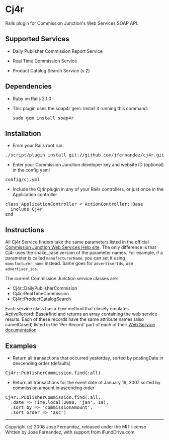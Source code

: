 # Cj4r #

Rails plugin for Commission Junction's Web Services SOAP API.

## Supported Services ##

* Daily Publisher Commission Report Service

* Real Time Commission Service 

* Product Catalog Search Service (v.2)

## Dependencies ##

* Ruby on Rails 2.1.0

* This plugin uses the soap4r gem.  Install it running this command: <pre>sudo gem install soap4r</pre>


## Installation ##

* From your Rails root run:

<pre>
./script/plugin install git://github.com/jfernandez/cj4r.git
</pre>
  
* Enter your Commission Junction developer key and website ID (optional) in the config yaml

<pre>
config/cj.yml
</pre>

* Include the Cj4r plugin in any of your Rails controllers, or just once in the Application controller

<pre>
class ApplicationController < ActionController::Base
  include Cj4r
end
</pre>

## Instructions ##

All Cj4r Service finders take the same parameters listed in the official [Commission Junction Web Services Help site](http://help.cj.com/en/web_services/web_services.htm).  The only difference is that Cj4r uses the snake_case version of the parameter names.  For example, if a parameter is called `manufacturerName`, you can set it using `manufacturer_name` instead.  Same goes for `advertiserIds`, use `advertiser_ids`.

The current Commission Junction service classes are:

* Cj4r::DailyPublisherCommision
* Cj4r::RealTimeCommission
* Cj4r::ProductCatalogSearch

Each service class has a `find` method that closely emulates ActiveRecord::Base#find and returns an array containing the web service results.  Each of these records have the same attribute names (also camelCased) listed in the 'Per Record' part of each of their [Web Service documentation](http://help.cj.com/en/web_services/web_services.htm).

## Examples ##

* Return all transactions that occurred yesterday, sorted by postingDate in descending order (defaults)

<pre>
Cj4r::PublisherCommission.find(:all)
</pre>

* Return all transactions for the event date of January 19, 2007 sorted by commission amount in ascending order

<pre>
Cj4r::PublisherCommission.find(:all,
  :date => Time.local(2008, 'jan', 19),
  :sort_by => 'commissionAmount',
  :sort_order => 'asc')
</pre>


---
Copyright (c) 2008 Jose Fernandez, released under the MIT license<br/>
Written by Jose Fernandez, with support from iFundDrive.com